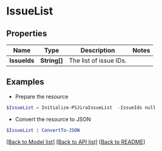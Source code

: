 # IssueList
## Properties

Name | Type | Description | Notes
------------ | ------------- | ------------- | -------------
**IssueIds** | **String[]** | The list of issue IDs. | 

## Examples

- Prepare the resource
```powershell
$IssueList = Initialize-PSJiraIssueList  -IssueIds null
```

- Convert the resource to JSON
```powershell
$IssueList | ConvertTo-JSON
```

[[Back to Model list]](../README.md#documentation-for-models) [[Back to API list]](../README.md#documentation-for-api-endpoints) [[Back to README]](../README.md)


